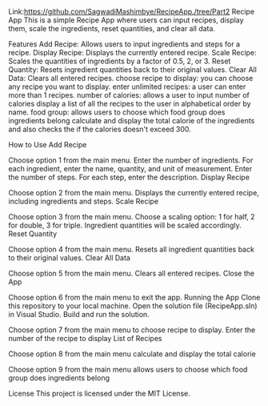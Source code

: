 Link:https://github.com/SagwadiMashimbye/RecipeApp./tree/Part2
Recipe App
This is a simple Recipe App where users can input recipes, display them, scale the ingredients, reset quantities, and clear all data.

Features
Add Recipe: Allows users to input ingredients and steps for a recipe.
Display Recipe: Displays the currently entered recipe.
Scale Recipe: Scales the quantities of ingredients by a factor of 0.5, 2, or 3.
Reset Quantity: Resets ingredient quantities back to their original values.
Clear All Data: Clears all entered recipes.
choose recipe to display: you can choose any recipe you want to display.
enter unlimited recipes: a user can enter more than 1 recipes.
number of calories: allows a user to input number of calories
display a list of all the recipes to the user in alphabetical order by name.
food group: allows users to choose which food group does ingredients belong
calculate and display the total calorie of the ingredients and also checks the if the calories doesn't exceed 300.

How to Use
Add Recipe

Choose option 1 from the main menu.
Enter the number of ingredients.
For each ingredient, enter the name, quantity, and unit of measurement.
Enter the number of steps.
For each step, enter the description.
Display Recipe

Choose option 2 from the main menu.
Displays the currently entered recipe, including ingredients and steps.
Scale Recipe

Choose option 3 from the main menu.
Choose a scaling option: 1 for half, 2 for double, 3 for triple.
Ingredient quantities will be scaled accordingly.
Reset Quantity

Choose option 4 from the main menu.
Resets all ingredient quantities back to their original values.
Clear All Data

Choose option 5 from the main menu.
Clears all entered recipes.
Close the App

Choose option 6 from the main menu to exit the app.
Running the App
Clone this repository to your local machine.
Open the solution file (RecipeApp.sln) in Visual Studio.
Build and run the solution.

Choose option 7 from the main menu to choose recipe to display.
Enter the number of the recipe to display
List of Recipes

Choose option 8 from the main menu
calculate and display the total calorie

Choose option 9 from the main menu
allows users to choose which food group does ingredients belong

License
This project is licensed under the MIT License.
